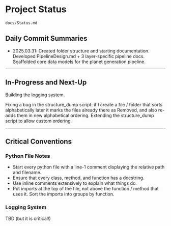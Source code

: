 # Project Status

`docs/Status.md`

## Daily Commit Summaries

- 2025.03.31:  Created folder structure and starting documentation. Developed PipelineDesign.md + 3 layer-specific pipeline docs. Scaffolded core data models for the planet generation pipeline.

---

## In-Progress and Next-Up

Building the logging system.

Fixing a bug in the structure_dump script: if I create a file / folder that sorts alphabetically later it marks the files already there as Removed, and also re-adds them in new alphabetical ordering. 
Extending the structure_dump script to allow custom ordering.

---

## Critical Conventions
### Python File Notes
- Start every python file with a line-1 comment displaying the relative path and filename.
- Ensure that every class, method, and function has a docstring.
- Use inline comments extensively to explain what things do.
- Put imports at the top of the file, not above the function / method that uses it. Sort the imports into groups by function.

### Logging System
TBD (but it is critical!)

